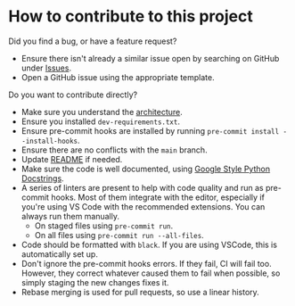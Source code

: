 # How to contribute to this project

Did you find a bug, or have a feature request?

- Ensure there isn't already a similar issue open by searching on GitHub under
  [Issues](https://github.com/Aplietexe/udemy-autocoupons/issues).
- Open a GitHub issue using the appropriate template.

Do you want to contribute directly?

- Make sure you understand the [architecture](../README.md#architecture).
- Ensure you installed `dev-requirements.txt`.
- Ensure pre-commit hooks are installed by running `pre-commit install
  --install-hooks`.
- Ensure there are no conflicts with the `main` branch.
- Update [README](/README.md) if needed.
- Make sure the code is well documented, using [Google Style Python
  Docstrings](https://sphinxcontrib-napoleon.readthedocs.io/en/latest/example_google.html).
- A series of linters are present to help with code quality and run as
  pre-commit hooks. Most of them integrate with the editor, especially if you're
  using VS Code with the recommended extensions. You can always run them
  manually.
  - On staged files using `pre-commit run`.
  - On all files using `pre-commit run --all-files`.
- Code should be formatted with `black`. If you are using VSCode, this is
  automatically set up.
- Don't ignore the pre-commit hooks errors. If they fail, CI will fail too.
  However, they correct whatever caused them to fail when possible, so simply
  staging the new changes fixes it.
- Rebase merging is used for pull requests, so use a linear history.
